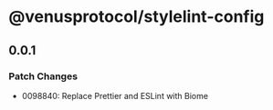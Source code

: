 # @venusprotocol/stylelint-config

## 0.0.1

### Patch Changes

- 0098840: Replace Prettier and ESLint with Biome
